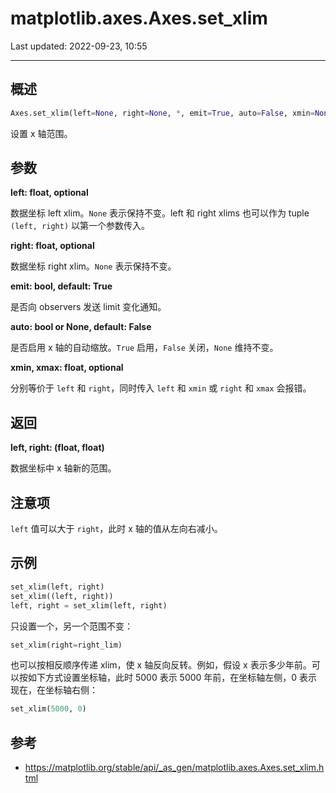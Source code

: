 # matplotlib.axes.Axes.set_xlim

Last updated: 2022-09-23, 10:55
****

## 概述

```python
Axes.set_xlim(left=None, right=None, *, emit=True, auto=False, xmin=None, xmax=None)
```

设置 x 轴范围。

## 参数

**left: float, optional**

数据坐标 left xlim。`None` 表示保持不变。left 和 right xlims 也可以作为 tuple `(left, right)` 以第一个参数传入。

**right: float, optional**

数据坐标 right xlim。`None` 表示保持不变。

**emit: bool, default: True**

是否向 observers 发送 limit 变化通知。

**auto: bool or None, default: False**

是否启用 x 轴的自动缩放。`True` 启用，`False` 关闭，`None` 维持不变。

**xmin, xmax: float, optional**

分别等价于 `left` 和 `right`，同时传入 `left` 和 `xmin` 或 `right` 和 `xmax` 会报错。

## 返回

**left, right: (float, float)**

数据坐标中 x 轴新的范围。

## 注意项

`left` 值可以大于 `right`，此时 x 轴的值从左向右减小。

## 示例

```python
set_xlim(left, right)
set_xlim((left, right))
left, right = set_xlim(left, right)
```

只设置一个，另一个范围不变：

```python
set_xlim(right=right_lim)
```

也可以按相反顺序传递 xlim，使 x 轴反向反转。例如，假设 x 表示多少年前。可以按如下方式设置坐标轴，此时 5000 表示 5000 年前，在坐标轴左侧，0 表示现在，在坐标轴右侧：

```python
set_xlim(5000, 0)
```

## 参考

- https://matplotlib.org/stable/api/_as_gen/matplotlib.axes.Axes.set_xlim.html
